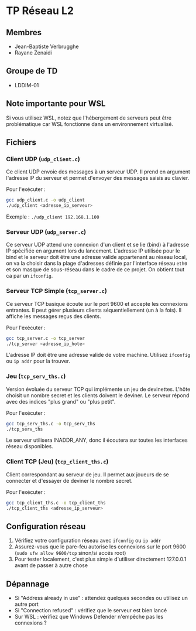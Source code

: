 # TP Réseau L2

## Membres
* Jean-Baptiste Verbrugghe
* Rayane Zenaidi

## Groupe de TD
* LDDIM-01

## Note importante pour WSL
Si vous utilisez WSL, notez que l'hébergement de serveurs peut être problématique car WSL fonctionne dans un environnement virtualisé.

## Fichiers

### Client UDP (`udp_client.c`)
Ce client UDP envoie des messages à un serveur UDP. Il prend en argument l'adresse IP du serveur et permet d'envoyer des messages saisis au clavier.

Pour l'exécuter :
```bash
gcc udp_client.c -o udp_client
./udp_client <adresse_ip_serveur>
```
Exemple : `./udp_client 192.168.1.100`

### Serveur UDP (`udp_server.c`)
Ce serveur UDP attend une connexion d'un client et se lie (bind) à l'adresse IP spécifiée en argument lors du lancement.  L'adresse IP utilisée pour le bind et le serveur doit être une adresse valide appartenant au réseau local, on va la choisir dans la plage d'adresses définie par l'interface réseau `eth0` et son masque de sous-réseau dans le cadre de ce projet.  On obtient tout ca par un `ifconfig`.

### Serveur TCP Simple (`tcp_server.c`)
Ce serveur TCP basique écoute sur le port 9600 et accepte les connexions entrantes. Il peut gérer plusieurs clients séquentiellement (un à la fois). Il affiche les messages reçus des clients.

Pour l'exécuter :
```bash
gcc tcp_server.c -o tcp_server
./tcp_server <adresse_ip_hote>
```
L'adresse IP doit être une adresse valide de votre machine. Utilisez `ifconfig` ou `ip addr` pour la trouver.

### Jeu (`tcp_serv_ths.c`)
Version évoluée du serveur TCP qui implémente un jeu de devinettes. L'hôte choisit un nombre secret et les clients doivent le deviner. Le serveur répond avec des indices "plus grand" ou "plus petit".

Pour l'exécuter :
```bash
gcc tcp_serv_ths.c -o tcp_serv_ths
./tcp_serv_ths
```
Le serveur utilisera INADDR_ANY, donc il écoutera sur toutes les interfaces réseau disponibles.

### Client TCP (Jeu) (`tcp_client_ths.c`)
Client correspondant au serveur de jeu. Il permet aux joueurs de se connecter et d'essayer de deviner le nombre secret.

Pour l'exécuter :
```bash
gcc tcp_client_ths.c -o tcp_client_ths
./tcp_client_ths <adresse_ip_serveur>
```

## Configuration réseau
1. Vérifiez votre configuration réseau avec `ifconfig` ou `ip addr`
2. Assurez-vous que le pare-feu autorise les connexions sur le port 9600 (`sudo ufw allow 9600/tcp` sinon/si accés root)
3. Pour tester localement, c'est plus simple d'utiliser directement 127.0.0.1 avant de passer à autre chose

## Dépannage
- Si "Address already in use" : attendez quelques secondes ou utilisez un autre port
- Si "Connection refused" : vérifiez que le serveur est bien lancé
- Sur WSL : vérifiez que Windows Defender n'empêche pas les connexions ?